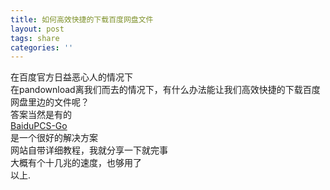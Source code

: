 ```yaml
---
title: 如何高效快捷的下载百度网盘文件
layout: post
tags: share
categories: ''
---
```

在百度官方日益恶心人的情况下  
在pandownload离我们而去的情况下，有什么办法能让我们高效快捷的下载百度网盘里边的文件呢？  
答案当然是有的  
[BaiduPCS-Go](https://gitee.com/mirrors/BaiduPCS-Go)  
是一个很好的解决方案  
网站自带详细教程，我就分享一下就完事  
大概有个十几兆的速度，也够用了  
以上.